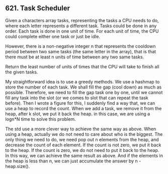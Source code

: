 ## 621. Task Scheduler

Given a characters array tasks, representing the tasks a CPU needs to do, where each letter represents a different task. Tasks could be done in any order. Each task is done in one unit of time. For each unit of time, the CPU could complete either one task or just be idle.

However, there is a non-negative integer n that represents the cooldown period between two same tasks (the same letter in the array), that is that there must be at least n units of time between any two same tasks.

Return the least number of units of times that the CPU will take to finish all the given tasks.

My straightforward idea is to use a greedy methods. We use a hashmap to store the number of each task. We shall fill the gap (cool down) as much as possible. Therefore, we need to fill the gap task one by one, until we cannot fill any task into the slot (or we comes to slot that can repeat the task before). Then I wrote a figure for this, I suddenly find a way that, we can use a heap to record the count. When we add a task, we remove it from the heap, after k slot, we put it back the heap. in this case, we are using a logn*N time to solve this problem. 

The std use a more clever way to achieve the same way as above. When using a heap, actually we do not need to care about who is the biggest. The only thing we need to do, we need pop out n elements from the heap, and decrease the count of each element. If the count is not zero, we put it back to the heap. If the count is zero, we do not need to put it back to the heap. In this way, we can achieve the same result as above. And if the elements in the heap is less than n, we can just accumulate the answer by n - heap.size(). 